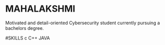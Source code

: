 # MAHALAKSHMI
Motivated and detail-oriented Cybersecurity student currently pursuing a bachelors degree.

#SKILLS
c
C++
JAVA
